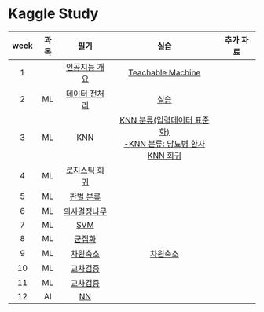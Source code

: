 # Kaggle Study
|week|과목|필기|실습|추가 자료|
|:---:|:---:|:---:|:---:|:---:|
|1||[인공지능 개요](https://github.com/Sejong-Kaggle-Study-3rd/Shin-minkyung/blob/main/note/week1.md)|[Teachable Machine]()| 
|2|ML|[데이터 전처리](https://github.com/Sejong-Kaggle-Study-3rd/Shin-minkyung/blob/main/note/week2.md)|[실습](https://github.com/Sejong-Kaggle-Study-3rd/Shin-minkyung/blob/main/code/%EB%8D%B0%EC%9D%B4%ED%84%B0%EC%A0%84%EC%B2%98%EB%A6%AC%20%EC%8B%A4%EC%8A%B5_%EC%88%98%EC%A0%95.ipynb)|
|3|ML|[KNN](https://github.com/Sejong-Kaggle-Study-3rd/Shin-minkyung/blob/main/note/week3.md)|[KNN 분류](https://github.com/Sejong-Kaggle-Study-3rd/Shin-minkyung/blob/main/code/KNN%20%EB%B6%84%EB%A5%98%20%EC%8B%A4%EC%8A%B5.ipynb)[(입력데이터 표준화)](https://github.com/Sejong-Kaggle-Study-3rd/Shin-minkyung/blob/main/code/KNN_%EB%B6%84%EB%A5%98_%EC%9E%85%EB%A0%A5%EB%8D%B0%EC%9D%B4%ED%84%B0_%ED%91%9C%EC%A4%80%ED%99%94_%EC%8B%A4%EC%8A%B5.ipynb)<br>[-KNN 분류: 당뇨병 환자](https://github.com/Sejong-Kaggle-Study-3rd/Shin-minkyung/blob/main/code/KNN_%EB%8B%B9%EB%87%A8%EB%B3%91_%EB%B6%84%EB%A5%98%20(2).ipynb)<br>[KNN 회귀](https://github.com/Sejong-Kaggle-Study-3rd/Shin-minkyung/blob/main/code/KNN_%ED%9A%8C%EA%B7%80.ipynb)|
|4|ML|[로지스틱 회귀](https://github.com/Sejong-Kaggle-Study-3rd/Shin-minkyung/blob/main/note/week4.md)|
|5|ML|[판별 분류](https://github.com/Sejong-Kaggle-Study-3rd/Shin-minkyung/blob/main/note/week5.md)|
|6|ML|[의사결정나무](https://github.com/Sejong-Kaggle-Study-3rd/Shin-minkyung/blob/main/note/week6.md)|
|7|ML|[SVM](https://github.com/Sejong-Kaggle-Study-3rd/Shin-minkyung/blob/main/note/week7.md)|
|8|ML|[군집화](https://github.com/Sejong-Kaggle-Study-3rd/Shin-minkyung/blob/main/note/week8.md)|
|9|ML|[차원축소](https://github.com/Sejong-Kaggle-Study-3rd/Shin-minkyung/blob/main/note/week9.md)|[차원축소](https://github.com/Sejong-Kaggle-Study-3rd/Shin-minkyung/blob/main/code/08%EC%9E%A5_dimensional_reduction.ipynb)
|10|ML|[교차검증](https://github.com/Sejong-Kaggle-Study-3rd/Shin-minkyung/blob/main/note/week10.md)|
|11|ML|[교차검증](https://github.com/Sejong-Kaggle-Study-3rd/Shin-minkyung/blob/main/note/week11.md)|
|12|AI|[NN](https://github.com/Sejong-Kaggle-Study-3rd/Shin-minkyung/blob/main/note/week12.md)|
